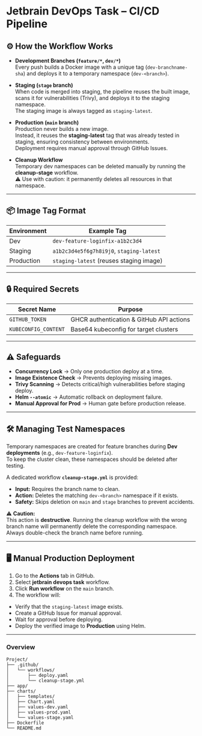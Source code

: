 
# Jetbrain DevOps Task – CI/CD Pipeline

## ⚙️ How the Workflow Works

- **Development Branches (`feature/*`, `dev/*`)**  
  Every push builds a Docker image with a unique tag (`dev-branchname-sha`) and deploys it to a temporary namespace (`dev-<branch>`).

- **Staging (`stage` branch)**  
  When code is merged into staging, the pipeline reuses the built image, scans it for vulnerabilities (Trivy), and deploys it to the staging namespace.  
  The staging image is always tagged as `staging-latest`.

- **Production (`main` branch)**  
  Production never builds a new image.  
  Instead, it reuses the **staging-latest** tag that was already tested in staging, ensuring consistency between environments.  
  Deployment requires manual approval through GitHub Issues.

- **Cleanup Workflow**  
  Temporary dev namespaces can be deleted manually by running the **cleanup-stage** workflow.  
  ⚠️ Use with caution: it permanently deletes all resources in that namespace.
---

## 📦 Image Tag Format

| Environment | Example Tag                                         |
|-------------|------------------------------------------------------|
| Dev         | `dev-feature-loginfix-a1b2c3d4`                      |
| Staging     | `a1b2c3d4e5f6g7h8i9j0`, `staging-latest`             |
| Production  | `staging-latest` (reuses staging image)              |

---

## 🔒 Required Secrets

| Secret Name               | Purpose                                   |
|---------------------------|-------------------------------------------|
| `GITHUB_TOKEN`            | GHCR authentication & GitHub API actions |
| `KUBECONFIG_CONTENT`      | Base64 kubeconfig for target clusters     |

---

## ⚠ Safeguards

- **Concurrency Lock** → Only one production deploy at a time.
- **Image Existence Check** → Prevents deploying missing images.
- **Trivy Scanning** → Detects critical/high vulnerabilities before staging deploy.
- **Helm `--atomic`** → Automatic rollback on deployment failure.
- **Manual Approval for Prod** → Human gate before production release.

---

## 🛠 Managing Test Namespaces

Temporary namespaces are created for feature branches during **Dev deployments** (e.g., `dev-feature-loginfix`).  
To keep the cluster clean, these namespaces should be deleted after testing.

A dedicated workflow **`cleanup-stage.yml`** is provided:

- **Input:** Requires the branch name to clean.
- **Action:** Deletes the matching `dev-<branch>` namespace if it exists.
- **Safety:** Skips deletion on `main` and `stage` branches to prevent accidents.

⚠️ **Caution:**  
This action is **destructive**. Running the cleanup workflow with the wrong branch name will permanently delete the corresponding namespace.  
Always double-check the branch name before running.

---
## 🖥 Manual Production Deployment

1. Go to the **Actions** tab in GitHub.
2. Select **jetbrain devops task** workflow.
3. Click **Run workflow** on the `main` branch.
4. The workflow will:
- Verify that the `staging-latest` image exists.
- Create a GitHub Issue for manual approval.
- Wait for approval before deploying.
- Deploy the verified image to **Production** using Helm.

---
### Overview
```
Project/
├── .github/
│   └── workflows/
│       ├── deploy.yaml
│       └── cleanup-stage.yml 
├── app/
├── charts/
│   ├── templates/
│   ├── Chart.yaml
│   ├── values-dev.yaml
│   ├── values-prod.yaml
│   └── values-stage.yaml
├── Dockerfile
└── README.md
```